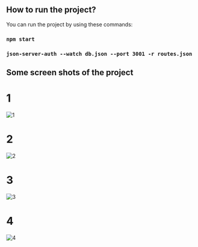 ## How to run the project?

You can run the project by using these commands:

### `npm start`

### `json-server-auth --watch db.json --port 3001 -r routes.json`


## Some screen shots of the project

# 1
![1](https://user-images.githubusercontent.com/99678035/202807384-0952bcf7-2dfd-420d-8921-0a6e6cb803dc.jpg)


# 2
![2](https://user-images.githubusercontent.com/99678035/202807481-51fdf1e2-8b7c-4a83-b5ac-6f1f37eec788.jpg)

# 3
![3](https://user-images.githubusercontent.com/99678035/202807530-6f15e3d8-fde2-4e00-a699-7bc30e0dbb64.jpg)


# 4
![4](https://user-images.githubusercontent.com/99678035/202807569-574f2108-1e39-49e8-89bb-e2e07ca2d937.jpg)
